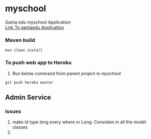 # myschool
Ganta edu myschool Application <br>
[Link To gantaedu Application](https://gantaedu.herokuapp.com/)

### Maven build
```
mvn clean install
```

### To push web app to Heroku
1. Run below command from parent project ie *myschool*
```
git push heroku master
```

## Admin Service
### Issues
1. make id type long every where or Long. Consisten in all the model classes
1. 